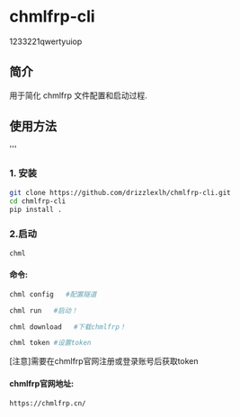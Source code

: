 # chmlfrp-cli

1233221qwertyuiop

## 简介

用于简化 chmlfrp 文件配置和启动过程.

## 使用方法

'''

### 1. 安装
```bash
git clone https://github.com/drizzlexlh/chmlfrp-cli.git
cd chmlfrp-cli
pip install .
```
### 2.启动
```bash
chml
```
#### 命令:
```bash
chml config   #配置隧道
```
```bash
chml run   #启动！
```
```bash
chml download   #下载chmlfrp！
```
```bash
chml token #设置token
```

[注意]需要在chmlfrp官网注册或登录账号后获取token  
#### chmlfrp官网地址:
```bash
https://chmlfrp.cn/
```
